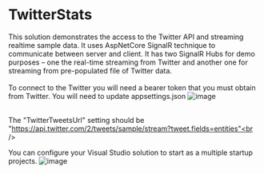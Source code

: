 # TwitterStats

This solution demonstrates the access to the Twitter API and streaming realtime sample data.
It uses AspNetCore SignalR technique to communicate between server and client. 
It has two SignalR Hubs for demo purposes – one the real-time streaming from Twitter and another one for streaming from pre-populated file of Twitter data. <br /><br />
To connect to the Twitter you will need a bearer token that you must obtain from Twitter. You will need to update appsettings.json 
![image](https://user-images.githubusercontent.com/43709394/175111830-0982d6f6-9ac9-416a-b3b3-8ec52a960845.png)<br /><br />

The "TwitterTweetsUrl" setting should be "https://api.twitter.com/2/tweets/sample/stream?tweet.fields=entities"<br /><br />

You can configure your Visual Studio solution to start as a multiple startup projects.
![image](https://user-images.githubusercontent.com/43709394/175111944-0978c809-846d-44ea-bc5c-2842a1b28c2e.png)

